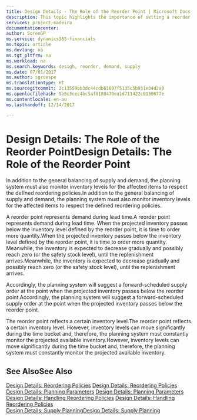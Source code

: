 ```yaml
---
title: Design Details - The Role of the Reorder Point | Microsoft Docs
description: This topic highlights the importance of setting a reorder point, so that you when to order more inventory.
services: project-madeira
documentationcenter: 
author: SorenGP
ms.service: dynamics365-financials
ms.topic: article
ms.devlang: na
ms.tgt_pltfrm: na
ms.workload: na
ms.search.keywords: desigh, reorder, demand, supply
ms.date: 07/01/2017
ms.author: sgroespe
ms.translationtype: HT
ms.sourcegitcommit: 2c13559bb3dc44cdb61697f5135c5b931e34d2a8
ms.openlocfilehash: 5b5e3cec4bc5af8188470ea1d711422c0130677e
ms.contentlocale: en-au
ms.lasthandoff: 12/14/2017

---
```

# <a name="design-details-the-role-of-the-reorder-point"></a><span data-ttu-id="0944e-103">Design Details: The Role of the Reorder Point</span><span class="sxs-lookup"><span data-stu-id="0944e-103">Design Details: The Role of the Reorder Point</span></span>
<span data-ttu-id="0944e-104">In addition to the general balancing of supply and demand, the planning system must also monitor inventory levels for the affected items to respect the defined reordering policies.</span><span class="sxs-lookup"><span data-stu-id="0944e-104">In addition to the general balancing of supply and demand, the planning system must also monitor inventory levels for the affected items to respect the defined reordering policies.</span></span>  
  
<span data-ttu-id="0944e-105">A reorder point represents demand during lead time.</span><span class="sxs-lookup"><span data-stu-id="0944e-105">A reorder point represents demand during lead time.</span></span> <span data-ttu-id="0944e-106">When the projected inventory passes below the inventory level defined by the reorder point, it is time to order more quantity.</span><span class="sxs-lookup"><span data-stu-id="0944e-106">When the projected inventory passes below the inventory level defined by the reorder point, it is time to order more quantity.</span></span> <span data-ttu-id="0944e-107">Meanwhile, the inventory is expected to decrease gradually and possibly reach zero (or the safety stock level), until the replenishment arrives.</span><span class="sxs-lookup"><span data-stu-id="0944e-107">Meanwhile, the inventory is expected to decrease gradually and possibly reach zero (or the safety stock level), until the replenishment arrives.</span></span>  
  
<span data-ttu-id="0944e-108">Accordingly, the planning system will suggest a forward-scheduled supply order at the point when the projected inventory passes below the reorder point.</span><span class="sxs-lookup"><span data-stu-id="0944e-108">Accordingly, the planning system will suggest a forward-scheduled supply order at the point when the projected inventory passes below the reorder point.</span></span>  
  
<span data-ttu-id="0944e-109">The reorder point reflects a certain inventory level.</span><span class="sxs-lookup"><span data-stu-id="0944e-109">The reorder point reflects a certain inventory level.</span></span> <span data-ttu-id="0944e-110">However, inventory levels can move significantly during the time bucket and, therefore, the planning system must constantly monitor the projected available inventory.</span><span class="sxs-lookup"><span data-stu-id="0944e-110">However, inventory levels can move significantly during the time bucket and, therefore, the planning system must constantly monitor the projected available inventory.</span></span>  
  
## <a name="see-also"></a><span data-ttu-id="0944e-111">See Also</span><span class="sxs-lookup"><span data-stu-id="0944e-111">See Also</span></span>  
<span data-ttu-id="0944e-112">[Design Details: Reordering Policies](design-details-reordering-policies.md) </span><span class="sxs-lookup"><span data-stu-id="0944e-112">[Design Details: Reordering Policies](design-details-reordering-policies.md) </span></span>  
<span data-ttu-id="0944e-113">[Design Details: Planning Parameters](design-details-planning-parameters.md) </span><span class="sxs-lookup"><span data-stu-id="0944e-113">[Design Details: Planning Parameters](design-details-planning-parameters.md) </span></span>  
<span data-ttu-id="0944e-114">[Design Details: Handling Reordering Policies](design-details-handling-reordering-policies.md) </span><span class="sxs-lookup"><span data-stu-id="0944e-114">[Design Details: Handling Reordering Policies](design-details-handling-reordering-policies.md) </span></span>  
[<span data-ttu-id="0944e-115">Design Details: Supply Planning</span><span class="sxs-lookup"><span data-stu-id="0944e-115">Design Details: Supply Planning</span></span>](design-details-supply-planning.md)
